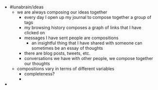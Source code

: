 - #lunabrain/ideas
	- we are always composing our ideas together
		- every day I open up my journal to compose together a group of tags
		- my browsing history composes a graph of links that I have clicked on
		- messages I have sent people are compositions
			- an insightful thing that I have shared with someone can sometimes be an essay of thoughts
		- there are blog posts, tweets, etc.
		- conversations we have with other people, we compose together our thoughts
	- compositions vary in terms of different variables
		- completeness?
		-
-